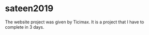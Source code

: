 # sateen2019

The website project was given by Ticimax. It is a project that I have to complete in 3 days.
